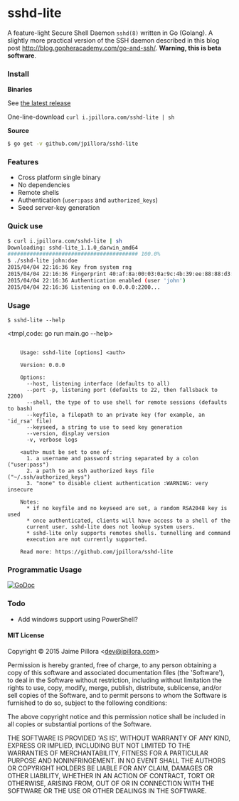 # sshd-lite

A feature-light Secure Shell Daemon `sshd(8)` written in Go (Golang). A slightly more practical version of the SSH daemon described in this blog post http://blog.gopheracademy.com/go-and-ssh/. **Warning, this is beta software**.

### Install

**Binaries**

See [the latest release](https://github.com/jpillora/sshd-lite/releases/latest)

One-line-download `curl i.jpillora.com/sshd-lite | sh`

**Source**

``` sh
$ go get -v github.com/jpillora/sshd-lite
```

### Features

* Cross platform single binary
* No dependencies
* Remote shells
* Authentication (`user:pass` and `authorized_keys`)
* Seed server-key generation

### Quick use

``` sh
$ curl i.jpillora.com/sshd-lite | sh
Downloading: sshd-lite_1.1.0_darwin_amd64
######################################### 100.0%
$ ./sshd-lite john:doe
2015/04/04 22:16:36 Key from system rng
2015/04/04 22:16:36 Fingerprint 40:af:8a:00:03:0a:9c:4b:39:ee:88:88:d3:be:35:76
2015/04/04 22:16:36 Authentication enabled (user 'john')
2015/04/04 22:16:36 Listening on 0.0.0.0:2200...
```

### Usage

```
$ sshd-lite --help
```

<tmpl,code: go run main.go --help>
```

	Usage: sshd-lite [options] <auth>

	Version: 0.0.0

	Options:
	  --host, listening interface (defaults to all)
	  --port -p, listening port (defaults to 22, then fallsback to 2200)
	  --shell, the type of to use shell for remote sessions (defaults to bash)
	  --keyfile, a filepath to an private key (for example, an 'id_rsa' file)
	  --keyseed, a string to use to seed key generation
	  --version, display version
	  -v, verbose logs

	<auth> must be set to one of:
	  1. a username and password string separated by a colon ("user:pass")
	  2. a path to an ssh authorized keys file ("~/.ssh/authorized_keys")
	  3. "none" to disable client authentication :WARNING: very insecure

	Notes:
	  * if no keyfile and no keyseed are set, a random RSA2048 key is used
	  * once authenticated, clients will have access to a shell of the
	  current user. sshd-lite does not lookup system users.
	  * sshd-lite only supports remotes shells. tunnelling and command
	  execution are not currently supported.

	Read more: https://github.com/jpillora/sshd-lite

```
</tmpl>

### Programmatic Usage

[![GoDoc](https://godoc.org/github.com/jpillora/sshd-lite/server?status.svg)](https://godoc.org/github.com/jpillora/sshd-lite/server)

### Todo

* Add windows support using PowerShell?

#### MIT License

Copyright © 2015 Jaime Pillora &lt;dev@jpillora.com&gt;

Permission is hereby granted, free of charge, to any person obtaining
a copy of this software and associated documentation files (the
'Software'), to deal in the Software without restriction, including
without limitation the rights to use, copy, modify, merge, publish,
distribute, sublicense, and/or sell copies of the Software, and to
permit persons to whom the Software is furnished to do so, subject to
the following conditions:

The above copyright notice and this permission notice shall be
included in all copies or substantial portions of the Software.

THE SOFTWARE IS PROVIDED 'AS IS', WITHOUT WARRANTY OF ANY KIND,
EXPRESS OR IMPLIED, INCLUDING BUT NOT LIMITED TO THE WARRANTIES OF
MERCHANTABILITY, FITNESS FOR A PARTICULAR PURPOSE AND NONINFRINGEMENT.
IN NO EVENT SHALL THE AUTHORS OR COPYRIGHT HOLDERS BE LIABLE FOR ANY
CLAIM, DAMAGES OR OTHER LIABILITY, WHETHER IN AN ACTION OF CONTRACT,
TORT OR OTHERWISE, ARISING FROM, OUT OF OR IN CONNECTION WITH THE
SOFTWARE OR THE USE OR OTHER DEALINGS IN THE SOFTWARE.